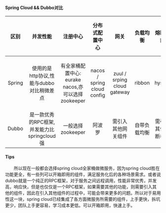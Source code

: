 #### Spring Cloud && Dubbo对比
区别 | 并发性能 | 注册中心 | 分布式配置中心 | 网关 | 负载均衡 | 熔断功能 | 社区活跃度
:-: | :-: | :-: | :-: | :-: | :-: | :-: | :-:
Spring | 使用的是http协议,性能与dubbo对比稍微差点 | 有全家桶配置中心: eurake nacos,亦可以选择zookeeper | nacos / spring cloud config | zuul / srping cloud gateway | ribbon | hystrix | 活跃,版本更新快
Dubbo | 是一款优秀的RPC框架,并发能力比springcloud强 | 一般选择zookeeper | 阿波罗 | 需引入其他网关组件 | 自带负载均衡 | 需引入其他熔断框架 | 不活跃
    
#### Tips
<p style="text-indent:2em">所以现在一般都会选择spring cloud全家桶做微服务，因为spring cloud胜在功能更全，有一些列可以开箱即用的组件，满足服务化后的各种场景需求。或者说dubbo就是一个纯正的RPC框架，对于服务之间远程调用，性能非常优秀，并发高，响应快，但是也仅仅是一个RPC框架，如果需要其他的功能，则需要引入其他的组件，因此在引入其他组件的过程中，可能会带来更多的问题。所以对于易用性这一块，spring cloud已经集成了各方面微服务所需要的组件，上手更快，拆坑更少，团队上手更容易，学习成本更低。可以开箱即用，快速上手。</p>
  